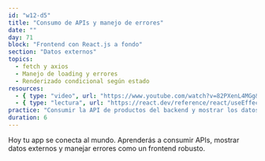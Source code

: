 ```yaml
---
id: "w12-d5"
title: "Consumo de APIs y manejo de errores"
date: ""
day: 71
block: "Frontend con React.js a fondo"
section: "Datos externos"
topics:
  - fetch y axios
  - Manejo de loading y errores
  - Renderizado condicional según estado
resources:
  - { type: "video", url: "https://www.youtube.com/watch?v=82PXenL4MGg&t=3373s" }
  - { type: "lectura", url: "https://react.dev/reference/react/useEffect#fetching-data" }
practice: "Consumir la API de productos del backend y mostrar los datos en una tabla con loading y error."
duration: 6
---
```


Hoy tu app se conecta al mundo. Aprenderás a consumir APIs, mostrar datos externos y manejar errores como un frontend robusto.